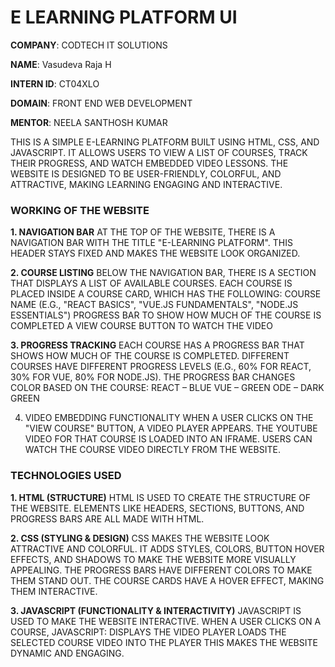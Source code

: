 # E LEARNING PLATFORM UI

**COMPANY**: CODTECH IT SOLUTIONS

**NAME**: Vasudeva Raja H

**INTERN ID**: CT04XLO 

**DOMAIN**: FRONT END WEB DEVELOPMENT 

**MENTOR**: NEELA SANTHOSH KUMAR

THIS IS A SIMPLE E-LEARNING PLATFORM BUILT USING HTML, CSS, AND JAVASCRIPT. IT ALLOWS USERS TO VIEW A LIST OF COURSES, TRACK THEIR PROGRESS, AND WATCH EMBEDDED VIDEO LESSONS. THE WEBSITE IS DESIGNED TO BE USER-FRIENDLY, COLORFUL, AND ATTRACTIVE, MAKING LEARNING ENGAGING AND INTERACTIVE.

### WORKING OF THE WEBSITE
**1. NAVIGATION BAR**
AT THE TOP OF THE WEBSITE, THERE IS A NAVIGATION BAR WITH THE TITLE "E-LEARNING PLATFORM".
THIS HEADER STAYS FIXED AND MAKES THE WEBSITE LOOK ORGANIZED.

**2. COURSE LISTING**
BELOW THE NAVIGATION BAR, THERE IS A SECTION THAT DISPLAYS A LIST OF AVAILABLE COURSES.
EACH COURSE IS PLACED INSIDE A COURSE CARD, WHICH HAS THE FOLLOWING:
COURSE NAME (E.G., "REACT BASICS", "VUE.JS FUNDAMENTALS", "NODE.JS ESSENTIALS")
PROGRESS BAR TO SHOW HOW MUCH OF THE COURSE IS COMPLETED
A VIEW COURSE BUTTON TO WATCH THE VIDEO

**3. PROGRESS TRACKING**
EACH COURSE HAS A PROGRESS BAR THAT SHOWS HOW MUCH OF THE COURSE IS COMPLETED.
DIFFERENT COURSES HAVE DIFFERENT PROGRESS LEVELS (E.G., 60% FOR REACT, 30% FOR VUE, 80% FOR NODE.JS).
THE PROGRESS BAR CHANGES COLOR BASED ON THE COURSE:
REACT – BLUE
VUE – GREEN
ODE – DARK GREEN

4. VIDEO EMBEDDING FUNCTIONALITY
WHEN A USER CLICKS ON THE "VIEW COURSE" BUTTON, A VIDEO PLAYER APPEARS.
THE YOUTUBE VIDEO FOR THAT COURSE IS LOADED INTO AN IFRAME.
USERS CAN WATCH THE COURSE VIDEO DIRECTLY FROM THE WEBSITE.

### TECHNOLOGIES USED
**1. HTML (STRUCTURE)**
HTML IS USED TO CREATE THE STRUCTURE OF THE WEBSITE.
ELEMENTS LIKE HEADERS, SECTIONS, BUTTONS, AND PROGRESS BARS ARE ALL MADE WITH HTML.

**2. CSS (STYLING & DESIGN)**
CSS MAKES THE WEBSITE LOOK ATTRACTIVE AND COLORFUL.
IT ADDS STYLES, COLORS, BUTTON HOVER EFFECTS, AND SHADOWS TO MAKE THE WEBSITE MORE VISUALLY APPEALING.
THE PROGRESS BARS HAVE DIFFERENT COLORS TO MAKE THEM STAND OUT.
THE COURSE CARDS HAVE A HOVER EFFECT, MAKING THEM INTERACTIVE.

**3. JAVASCRIPT (FUNCTIONALITY & INTERACTIVITY)**
JAVASCRIPT IS USED TO MAKE THE WEBSITE INTERACTIVE.
WHEN A USER CLICKS ON A COURSE, JAVASCRIPT:
DISPLAYS THE VIDEO PLAYER
LOADS THE SELECTED COURSE VIDEO INTO THE PLAYER
THIS MAKES THE WEBSITE DYNAMIC AND ENGAGING.
